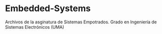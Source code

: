 # Embedded-Systems
Archivos de la asginatura de Sistemas Empotrados. Grado en Ingeniería de Sistemas Electrónicos (UMA)
